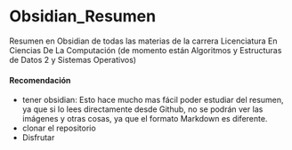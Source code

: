 # Obsidian_Resumen
Resumen en Obsidian de todas las materias de la carrera Licenciatura En Ciencias De La Computación (de momento están Algoritmos y Estructuras de Datos 2 y Sistemas Operativos)

#### Recomendación
- tener obsidian: Esto hace mucho mas fácil poder estudiar del resumen, ya que si lo lees directamente desde Github, no se podrán ver las imágenes y otras cosas, ya que el formato Markdown es diferente.
- clonar el repositorio
- Disfrutar

